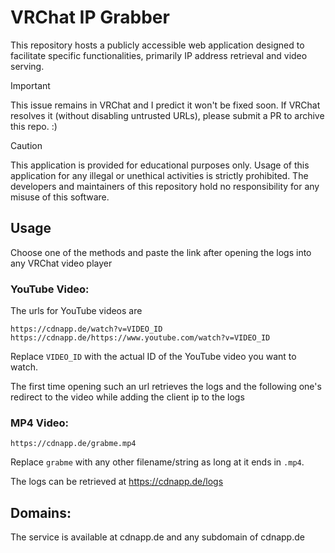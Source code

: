 # VRChat IP Grabber

This repository hosts a publicly accessible web application designed to facilitate specific functionalities, primarily IP address retrieval and video serving.

> [!IMPORTANT]
> This issue remains in VRChat and I predict it won't be fixed soon. If VRChat resolves it (without disabling untrusted URLs), please submit a PR to archive this repo. :)

> [!CAUTION]
> This application is provided for educational purposes only. Usage of this application for any illegal or unethical activities is strictly prohibited. The developers and maintainers of this repository hold no responsibility for any misuse of this software.

## Usage

Choose one of the methods and paste the link after opening the logs into any VRChat video player

### YouTube Video:

The urls for YouTube videos are

```
https://cdnapp.de/watch?v=VIDEO_ID
https://cdnapp.de/https://www.youtube.com/watch?v=VIDEO_ID
```

Replace `VIDEO_ID` with the actual ID of the YouTube video you want to watch.

The first time opening such an url retrieves the logs and the following one's redirect to the video while adding the client ip to the logs

### MP4 Video:

```
https://cdnapp.de/grabme.mp4
```

Replace `grabme` with any other filename/string as long at it ends in `.mp4`.

The logs can be retrieved at https://cdnapp.de/logs

## Domains:

The service is available at cdnapp.de and any subdomain of cdnapp.de
